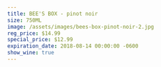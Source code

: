 ```yaml
---
title: BEE'S BOX - pinot noir
size: 750ML
image: /assets/images/bees-box-pinot-noir-2.jpg
reg_price: $14.99
special_price: $12.99
expiration_date: 2018-08-14 00:00:00 -0600
show_wine: true
---
```


